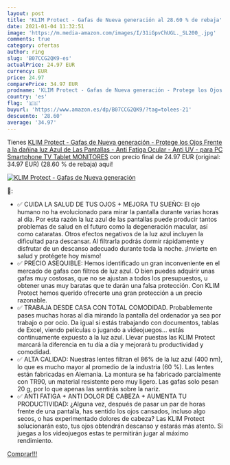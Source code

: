 ```yaml
---
layout: post
title: 'KLIM Protect - Gafas de Nueva generación al 28.60 % de rebaja'
date: 2021-01-04 11:32:51
image: 'https://m.media-amazon.com/images/I/31iGpvChUGL._SL200_.jpg'
comments: true
category: ofertas
author: ring
slug: 'B07CCG2QK9-es'
actualPrice: 24.97 EUR
currency: EUR
price: 24.97
comparePrice: 34.97 EUR
prodname: 'KLIM Protect - Gafas de Nueva generación - Protege los Ojos Frente a la dañina luz Azul de Las Pantallas - Anti Fatiga Ocular - Anti UV - para PC  Smartphone  TV  Tablet  MONITORES'
country: 'es'
flag: '🇪🇸'
buyurl: 'https://www.amazon.es/dp/B07CCG2QK9/?tag=tolees-21'
descuento: '28.60'
average: '34.97'
---
```


Tienes [KLIM Protect - Gafas de Nueva generación - Protege los Ojos Frente a la dañina luz Azul de Las Pantallas - Anti Fatiga Ocular - Anti UV - para PC  Smartphone  TV  Tablet  MONITORES](https://www.amazon.es/dp/B07CCG2QK9/?tag=tolees-21) con precio final de  24.97 EUR (original: 34.97 EUR) (28.60 %  de rebaja) aqui!

[![KLIM Protect - Gafas de Nueva generación](https://m.media-amazon.com/images/I/31iGpvChUGL._SL200_.jpg)](https://www.amazon.es/dp/B07CCG2QK9/?tag=tolees-21)

🔎:

- ✅ CUIDA LA SALUD DE TUS OJOS + MEJORA TU SUEÑO: El ojo humano no ha evolucionado para mirar la pantalla durante varias horas al día. Por esta razón la luz azul de las pantallas puede producir tantos problemas de salud en el futuro como la degeneración macular, así como cataratas. Otros efectos negativos de la luz azul incluyen la dificultad para descansar. Al filtrarla podrás dormir rápidamente y disfrutar de un descanso adecuado durante toda la noche. ¡Invierte en salud y protégete hoy mismo!
- ✅ PRECIO ASEQUIBLE: Hemos identificado un gran inconveniente en el mercado de gafas con filtros de luz azul. O bien puedes adquirir unas gafas muy costosas, que no se ajustan a todos los presupuestos, u obtener unas muy baratas que te darán una falsa protección. Con KLIM Protect hemos querido ofrecerte una gran protección a un precio razonable.
- ✅ TRABAJA DESDE CASA CON TOTAL COMODIDAD. Probablemente pases muchas horas al día mirando la pantalla del ordenador ya sea por trabajo o por ocio. Da igual si estás trabajando con documentos, tablas de Excel, viendo películas o jugando a videojuegos... estás continuamente expuesto a la luz azul. Llevar puestas las KLIM Protect marcará la diferencia en tu día a día y mejorará tu productividad y comodidad.
- ✅ ALTA CALIDAD: Nuestras lentes filtran el 86% de la luz azul (400 nm), lo que es mucho mayor al promedio de la industria (60 %). Las lentes están fabricadas en Alemania. La montura se ha fabricado parcialmente con TR90, un material resistente pero muy ligero. Las gafas solo pesan 20 g, por lo que apenas las sentirás sobre la nariz.
- ✅ ANTI FATIGA + ANTI DOLOR DE CABEZA + AUMENTA TU PRODUCTIVIDAD: ¿Alguna vez, después de pasar un par de horas frente de una pantalla, has sentido los ojos cansados, incluso algo secos, o has experimentado dolores de cabeza? Las KLIM Protect solucionarán esto, tus ojos obtendrán descanso y estarás más atento. Si juegas a los videojuegos estas te permitirán jugar al máximo rendimiento.

[Comprar!!!](https://www.amazon.es/dp/B07CCG2QK9/?tag=tolees-21)
